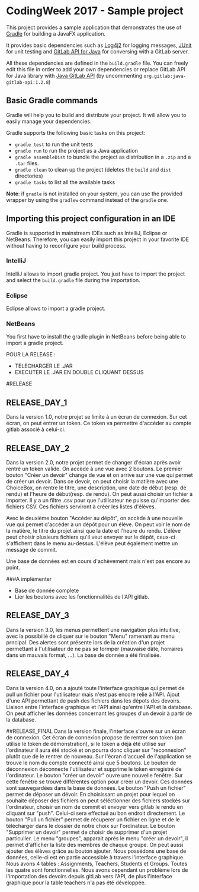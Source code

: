 # CodingWeek 2017 - Sample project

This project provides a sample application that demonstrates the use of [Gradle](https://gradle.org/) for building a JavaFX application.

It provides basic dependencies such as [Log4j2](https://logging.apache.org/log4j/2.x/) for logging messages, [JUnit](http://junit.org/junit4/) for unit testing and [GitLab API for Java](https://github.com/gmessner/gitlab4j-api) for conversing with a GitLab server.

All these dependencies are defined in the `build.gradle` file. You can freely edit this file in order to add your own dependencies or replace GitLab API for Java library with [Java GitLab API](https://github.com/timols/java-gitlab-api) (by uncommenting `org.gitlab:java-gitlab-api:1.2.8`)

## Basic Gradle commands

Gradle will help you to build and distribute your project. It will allow you to easily manage your dependencies.

Gradle supports the following basic tasks on this project:
- `gradle test` to run the unit tests
- `gradle run` to run the project as a Java application
- `gradle assembleDist` to bundle the project as distribution in a `.zip` and a `.tar` files.
- `gradle clean` to clean up the project (deletes the `build` and `dist` directories)
- `gradle tasks` to list all the available tasks

**Note**: if `gradle` is not installed on your system, you can use the provided wrapper by using the `gradlew` command instead of the `gradle` one.

## Importing this project configuration in an IDE

Gradle is supported in mainstream IDEs such as IntelliJ, Eclipse or NetBeans. Therefore, you can easily import this project in your favorite IDE without having to reconfigure your build process.

### IntelliJ

IntelliJ allows to import gradle project. You just have to import the project and select the `build.gradle` file during the importation.

### Eclipse

Eclipse allows to import a gradle project.

### NetBeans

You first have to install the gradle plugin in NetBeans before being able to import a gradle project.


POUR LA RELEASE :
- TELECHARGER LE .JAR
- EXECUTER LE .JAR EN DOUBLE CLIQUANT DESSUS

#RELEASE
## RELEASE_DAY_1

Dans la version 1.0, notre projet se limite à un écran de connexion. Sur cet écran, on peut entrer un token. Ce token va permettre d'accéder au compte gitlab associé à celui-ci.

## RELEASE_DAY_2

Dans la version 2.0, notre projet permet de changer d'écran après avoir rentré un token valide. 
On accède à une vue avec 2 boutons. Le premier bouton "Créer un devoir" change de vue et on arrive sur une vue qui permet de créer un devoir.
Dans ce devoir, on peut choisir la matière avec une ChoiceBox, on rentre le titre, une description, une date de début (resp. de rendu) et l'heure de début(resp. de rendu).
On peut aussi choisir un fichier à importer. Il y a un filtre .csv pour que l'utilisateur ne puisse qu'importer des fichiers CSV. Ces fichiers serviront à créer les listes d'élèves.

Avec le deuxième bouton "Accéder au dépôt", on accède à une nouvelle vue qui permet d'accéder à un dépôt pour un élève.
On peut voir le nom de la matière, le titre du projet ainsi que la date et l'heure du rendu.
L'élève peut choisir plusieurs fichiers qu'il veut envoyer sur le dépôt, ceux-ci s'affichent dans le menu au-dessus.
L'élève peut également mettre un message de commit.

Une base de données est en cours d'achèvement mais n'est pas encore au point.

###A implémenter
- Base de donnée complete
- Lier les boutons avec les fonctionnalités de l'API gitlab.

## RELEASE_DAY_3
Dans la version 3.0, les menus permettent une navigation plus intuitive, avec la possibilié de cliquer sur le bouton "Menu" ramenant au menu prncipal.
Des alertes sont présente lors de la création d'un projet permettant à l'utilisateur de ne pas se tormper (mauvaise dâte, horraires dans un mauvais format, ...).
La base de donnée a été finalisée.

## RELEASE_DAY_4
Dans la version 4.0, on a ajouté toute l'interface graphique qui permet de pull un fichier pour l'utilisateur mais n'est pas encore relié à l'API.
Ajout d'une API permettant de push des fichiers dans les dépots des devoirs.
Liaison entre l'interface graphique et l'API ainsi qu'entre l'API et la database.
On peut afficher les données concernant les groupes d'un devoir à partir de la database.

##RELEASE_FINAL
Dans la version finale, l'interface s'ouvre sur un écran de connexion. Cet écran de connexion propose de rentrer son token (on utilise le token de démonstration), si le token a déjà été utilisé sur l'ordinateur il aura été stocké et on pourra donc cliquer sur "reconnexion" plutôt que de le rentrer de nouveau.
Sur l'écran d'accueil de l'application se trouve le nom du compte connecté ainsi que 5 boutons. Le bouton de déconnexion déconnecte l'utilisateur et supprime le token enregistré de l'ordinateur.
Le bouton "créer un devoir" ouvre une nouvelle fenêtre. Sur cette fenêtre se trouve différentes option pour créer un devoir. Ces données sont sauvegardées dans la base de données.
Le bouton "Push un fichier" permet de déposer un dévoir. En choisissant un projet pour lequel on souhaite déposer des fichiers on peut séléctionner des fichiers stockés sur l'ordinateur, choisir un nom de commit et envoyer vers gitlab le rendu en cliquant sur "push". Celui-ci sera effectué au bon endroit directement.
Le bouton "Pull un fichier" permet de récuperer un fichier en ligne et de le télécharger dans le dossier de notre choix sur l'ordinateur.
Le bouton "Supprimer un devoir" permet de choisir de supprimer d'un projet particulier.
Le menu "groupes", apparait après le menu "créer un devoir", il permet d'afficher la liste des membres de chaque groupe. On peut aussi ajouter des élèves grâce au bouton ajouter.
Nous possédons une base de données, celle-ci est en partie accessible à travers l'interface graphique. Nous avons 4 tables : Assignments, Teachers, Students et Groups. Toutes les quatre sont fonctionnelles. Nous avons cependant un problème lors de l'importation des devoirs depuis gitLab vers l'API, de plus l'interface graphique pour la table teachers n'a pas été développée.
